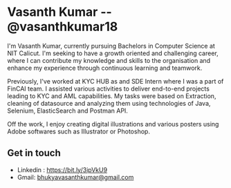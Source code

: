 # Vasanth Kumar -- @vasanthkumar18

I'm Vasanth Kumar, currently pursuing Bachelors in Computer Science at NIT Calicut. I'm seeking to have a growth oriented and challenging career, where I can contribute my knowledge and skills to the organisation and enhance my experience through continuous learning and teamwork.

Previously, I've worked at KYC HUB as and SDE Intern where I was a part of FinCAI team. I assisted various activities to deliver end-to-end projects leading to KYC and AML capabilities. My tasks were based on Extraction, cleaning of datasource and analyzing them using technologies of Java, Selenium, ElasticSearch and Postman API. 

Off the work, I enjoy creating digital illustrations and various posters using Adobe softwares such as Illustrator or Photoshop. 


## Get in touch 
* Linkedin : https://bit.ly/3ipVkU9
* Gmail: bhukyavasanthkumar@gmail.com

